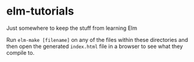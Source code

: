 # elm-tutorials
Just somewhere to keep the stuff from learning Elm

Run `elm-make [filename]` on any of the files within these directories and then open the generated `index.html` file in a browser to see what they compile to. 
